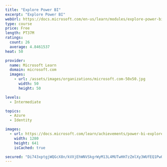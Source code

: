 ```yaml
---
title: "Explore Power BI"
excerpt: "Explore Power BI"
webUrl: https://docs.microsoft.com/en-us/learn/modules/explore-power-bi/
type: course
price: Free
length: PT37M
ratings:
  count: 26
  average: 4.8461537
heat: 50

provider:
  name: Microsoft Learn
  domain: microsoft.com
  images:
    - url: /assets/images/organizations/microsoft.com-50x50.jpg
      width: 50
      height: 50

levels:
  - Intermediate

topics:
  - Azure
  - Identity

images:
  - url: https://docs.microsoft.com/learn/achievements/power-bi-explore-social.png
    width: 1280
    height: 641
    isCached: true

secured: "Di743xptgjWQGcX8n/kVXjEhWNVSkgrWyM13L4MUTwHH7zZmlXy3WUfEQ1PwQDfi1pdJH32orT1Gbe1qLMlA9sL/uOoqcWFhUrMLgkgR+Cbrol43qc6gezFzZZRtivYY/icLbh0BF9/WRbyuLEKn6Pk/S0oJTubA1bKVibLMsDisSDr5Fclo4ZbowDhH1kav3IEihVYAet18X0LOHFHU2oRTHtmgxjooV4O5sRqDQ8bUQODC6Q9wj0WSTiqyBBZR926C4RTrbBMqAahIl+kK2jst7MnHgbRvN3xwhd0AwBh1kAwDw6VCMVLeAIadT0RQcc5IQxy2P2QzH6owRJx1LxiFOORBk5WwFBmJsYI8LL/v+t8Fu5XUHzKmHQmWOHB5qEea5LTNRJoihcj7pB83Ot1JgQQhgvAQOynxilgiePQ=;3HlCc1UQmqXzq1DPhXQQqA=="
---
```


